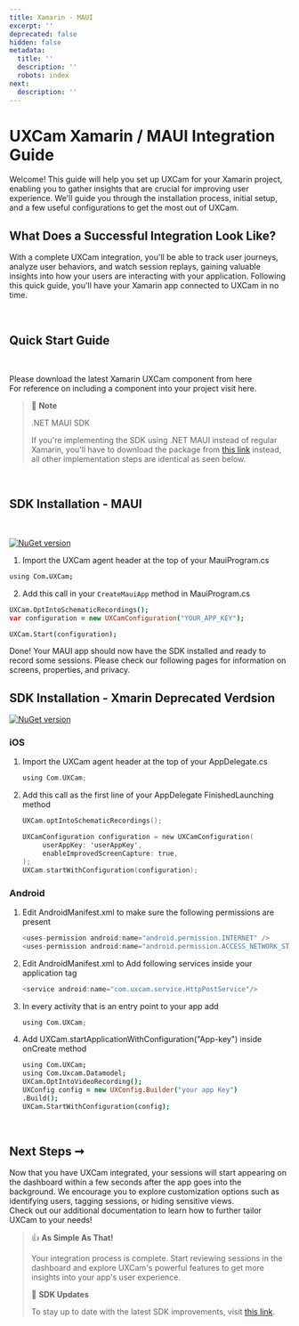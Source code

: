 ```yaml
---
title: Xamarin - MAUI
excerpt: ''
deprecated: false
hidden: false
metadata:
  title: ''
  description: ''
  robots: index
next:
  description: ''
---
```

# UXCam Xamarin / MAUI Integration Guide

Welcome! This guide will help you set up UXCam for your Xamarin project, enabling you to gather insights that are crucial for improving user experience. We'll guide you through the installation process, initial setup, and a few useful configurations to get the most out of UXCam.

## What Does a Successful Integration Look Like?

With a complete UXCam integration, you'll be able to track user journeys, analyze user behaviors, and watch session replays, gaining valuable insights into how your users are interacting with your application. Following this quick guide, you'll have your Xamarin app connected to UXCam in no time.

<br />

## Quick Start Guide

<br />

Please download the latest Xamarin UXCam component from here\
For reference on including a component into your project visit here.

> 📘 **Note**
>
> .NET MAUI SDK
>
> If you're implementing the SDK using .NET MAUI instead of regular Xamarin, you'll have to download the package from [this link](https://www.nuget.org/packages/UXCamDotNet/1.0.0-beta) instead, all other implementation steps are identical as seen below.

<br />

## SDK Installation - MAUI

<br />

[![NuGet version](https://badge.fury.io/nu/UXCam.svg)](https://www.nuget.org/packages/UXCamDotNet/1.0.1)

1. Import the UXCam agent header at the top of your MauiProgram.cs

```coffeescript Code
using Com.UXCam;
```

2. Add this call in your `CreateMauiApp` method in MauiProgram.cs

```coffeescript Code
UXCam.OptIntoSchematicRecordings();
var configuration = new UXCamConfiguration("YOUR_APP_KEY");

UXCam.Start(configuration);
```

<GitHubCallout type="note">Done! Your MAUI app should now have the SDK installed and ready to record some sessions. Please check our following pages for information on screens, properties, and privacy.</GitHubCallout>

## SDK Installation - Xmarin Deprecated Verdsion

[![NuGet version](https://badge.fury.io/nu/UXCam.svg)](https://badge.fury.io/nu/UXCam/3.5.1)

### iOS

1. Import the UXCam agent header at the top of your AppDelegate.cs
   ```objectivec
   using Com.UXCam;
   ```

2. Add this call as the first line of your AppDelegate FinishedLaunching method
   ```objectivec
   UXCam.optIntoSchematicRecordings();

   UXCamConfiguration configuration = new UXCamConfiguration(
        userAppKey: 'userAppKey',
        enableImprovedScreenCapture: true,
   );
   UXCam.startWithConfiguration(configuration);
   ```

### Android

1. Edit AndroidManifest.xml to make sure the following permissions are present
   ```swift
   <uses-permission android:name="android.permission.INTERNET" />
   <uses-permission android:name="android.permission.ACCESS_NETWORK_STATE" />
   ```

2. Edit AndroidManifest.xml to Add following services inside your application tag
   ```swift
   <service android:name="com.uxcam.service.HttpPostService"/>
   ```

3. In every activity that is an entry point to your app add
   ```swift
   using Com.UXCam;
   ```

4. Add UXCam.startApplicationWithConfiguration("App-key") inside onCreate method
   ```coffeescript
   using Com.UXCam;
   using Com.Uxcam.Datamodel;
   UXCam.OptIntoVideoRecording();
   UXConfig config = new UXConfig.Builder("your app Key")
   .Build();
   UXCam.StartWithConfiguration(config);
   ```
   <br />

## Next Steps ➞

Now that you have UXCam integrated, your sessions will start appearing on the dashboard within a few seconds after the app goes into the background. We encourage you to explore customization options such as identifying users, tagging sessions, or hiding sensitive views.\
Check out our additional documentation to learn how to further tailor UXCam to your needs!

> 👍 **As Simple As That!**
>
> Your integration process is complete. Start reviewing sessions in the dashboard and explore UXCam's powerful features to get more insights into your app's user experience.
>
> 📜 **SDK Updates**
>
> To stay up to date with the latest SDK improvements, visit [this link](https://help.uxcam.com/hc/en-us/articles/4404509626509--SDK-UPDATES).